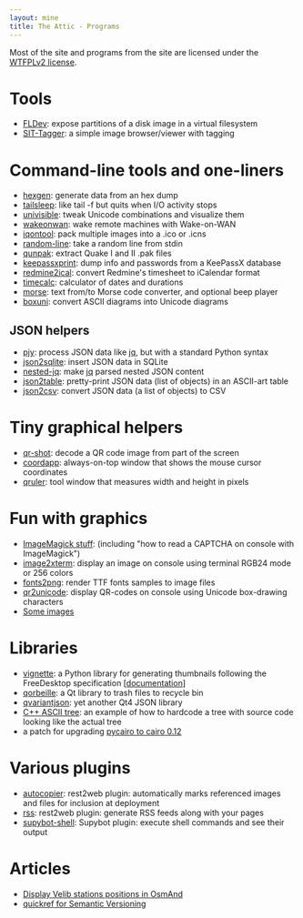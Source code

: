 ```yaml
---
layout: mine
title: The Attic - Programs
---
```


Most of the site and programs from the site are licensed under the [WTFPLv2 license](wtfpl).

# Tools #

- [FLDev](fldev): expose partitions of a disk image in a virtual filesystem
- [SIT-Tagger](sit-tagger): a simple image browser/viewer with tagging


# Command-line tools and one-liners #

- [hexgen](hexgen): generate data from an hex dump
- [tailsleep](tailsleep): like tail -f but quits when I/O activity stops
- [univisible](univisible): tweak Unicode combinations and visualize them
- [wakeonwan](wakeonwan): wake remote machines with Wake-on-WAN
- [iqontool](iqontool): pack multiple images into a .ico or .icns
- [random-line](random-line): take a random line from stdin
- [qunpak](qunpak): extract Quake I and II .pak files
- [keepassxprint](keepassxprint): dump info and passwords from a KeePassX database
- [redmine2ical](redmine2ical): convert Redmine's timesheet to iCalendar format
- [timecalc](timecalc): calculator of dates and durations
- [morse](morse): text from/to Morse code converter, and optional beep player
- [boxuni](boxuni): convert ASCII diagrams into Unicode diagrams


## JSON helpers ##

- [pjy](https://github.com/hydrargyrum/pjy/blob/master/README.rst): process JSON data like [jq](https://stedolan.github.io/jq/), but with a standard Python syntax
- [json2sqlite](jsontools/json2sqlite.html): insert JSON data in SQLite
- [nested-jq](jsontools/nested-jq.html): make [jq](https://stedolan.github.io/jq/) parsed nested JSON content
- [json2table](jsontools/json2table.html): pretty-print JSON data (list of objects) in an ASCII-art table
- [json2csv](jsontools/json2csv.html): convert JSON data (a list of objects) to CSV


# Tiny graphical helpers #

- [qr-shot](qr-shot): decode a QR code image from part of the screen
- [coordapp](coordapp): always-on-top window that shows the mouse cursor coordinates
- [qruler](qruler): tool window that measures width and height in pixels


# Fun with graphics #

- [ImageMagick stuff](magick): (including "how to read a CAPTCHA on console with ImageMagick")
- [image2xterm](image2xterm): display an image on console using terminal RGB24 mode or 256 colors
- [fonts2png](fonts2png): render TTF fonts samples to image files
- [qr2unicode](qr2unicode): display QR-codes on console using Unicode box-drawing characters
- [Some images](gfx)


# Libraries #

- [vignette](https://github.com/hydrargyrum/vignette): a Python library for generating thumbnails following the FreeDesktop specification [[documentation](https://vignette.readthedocs.io)]
- [qorbeille](https://github.com/hydrargyrum/qorbeille): a Qt library to trash files to recycle bin
- [qvariantjson](https://github.com/hydrargyrum/qvariantjson): yet another Qt4 JSON library
- [C++ ASCII tree](cppasciitree): an example of how to hardcode a tree with source code looking like the actual tree
- a patch for upgrading [pycairo to cairo 0.12](py2cairo)


# Various plugins #

- [autocopier](r2w_plugins): rest2web plugin: automatically marks referenced images and files for inclusion at deployment
- [rss](r2w_plugins): rest2web plugin: generate RSS feeds along with your pages
- [supybot-shell](supybot-shell): Supybot plugin: execute shell commands and see their output


# Articles #

- [Display Velib stations positions in OsmAnd](misc/velib-gpx-osmand.html)
- [quickref for Semantic Versioning](misc/semver.html)
